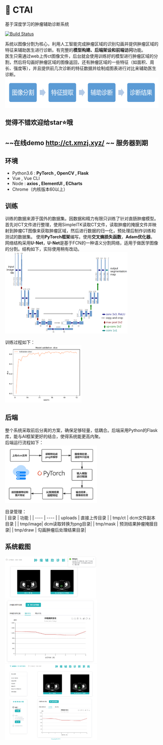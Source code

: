 # 🏥  CTAI
基于深度学习的肿瘤辅助诊断系统 

[![Build Status](https://dev.azure.com/1223398803/test/_apis/build/status/xming521.CTAI?branchName=master)](https://dev.azure.com/1223398803/test/_build/latest?definitionId=1&branchName=master) 

系统以图像分割为核心，利用人工智能完成肿瘤区域的识别勾画并提供肿瘤区域的特征来辅助医生进行诊断。有完整的**模型构建、后端架设和前端访问**功能。  
医生只需通过web上传ct图像文件，后台就会使用训练好的模型进行肿瘤区域的分割，然后将勾画好肿瘤区域的图像返回，还有肿瘤区域的一些特征（如面积、周长、强度等），并且提供前几次诊断的特征数据并绘制成图表进行对比来辅助医生诊断。  
<img width="600" height="100" src="https://github.com/xming521/picture/blob/master/QQ截图20200218193846.png"/>


## 觉得不错欢迎给star⭐哦

## ~~在线demo http://ct.xmzj.xyz/ ~~ 服务器到期


## 环境
- Python3.6 : **PyTorch , OpenCV , Flask**
- Vue , Vue CLI
- Node : **axios , ElementUI , ECharts**
- Chrome（内核版本60以上）


## 训练
训练的数据来源于国外的数据集。因数据和精力有限只训练了针对直肠肿瘤模型。首先对CT文件进行整理，使用SimpleITK读取CT文件，读取肿瘤的掩膜文件并映射到肿瘤CT图像来获取肿瘤区域，然后进行数据的归一化，预处理后制作训练和测试的数据集。
使用**PyTorch框架**编写。使用**交叉熵损失函数**，**Adam优化器**。
网络结构采用**U-Net**，**U-Net**是基于FCN的一种语义分割网络，适用于做医学图像的分割。结构如下，实际使用稍有改动。    
<img width="80%" height="80%" src="https://github.com/xming521/picture/blob/master/图片3.png"/>  

训练过程如下：  
<img width="50%" height="50%" src="https://github.com/xming521/picture/blob/master/图片4.png"/>  

## 后端
整个系统采取前后分离的方案，确保足够轻量，低耦合。后端采用Python的Flask库，能与AI框架更好的结合，使得系统能更高内聚。  
后端运行流程如下：  
<img width="60%" height="60%" src="https://github.com/xming521/picture/blob/master/图片1.png"/>  

目录管理：  
|  目录   | 功能  |
|  ----  | ----  |
| uploads	| 		直接上传目录   | 
| tmp/ct	| 		dcm文件副本目录 | 
| tmp/image| 		dcm读取转换为png目录| 
| tmp/mask	| 	预测结果肿瘤掩膜目录| 
| tmp/draw	| 	勾画肿瘤后处理结果目录| 

## 系统截图
<img width="60%" height="60%" src="https://github.com/xming521/picture/blob/master/图片32.png"/>
<img width="60%" height="60%" src="https://github.com/xming521/picture/blob/master/图片31.png"/>
<img width="60%" height="60%" src="https://github.com/xming521/picture/blob/master/图片2(1).png"/>
